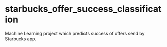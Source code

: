 # starbucks_offer_success_classification
Machine Learning project which predicts success of offers send by Starbucks app.
